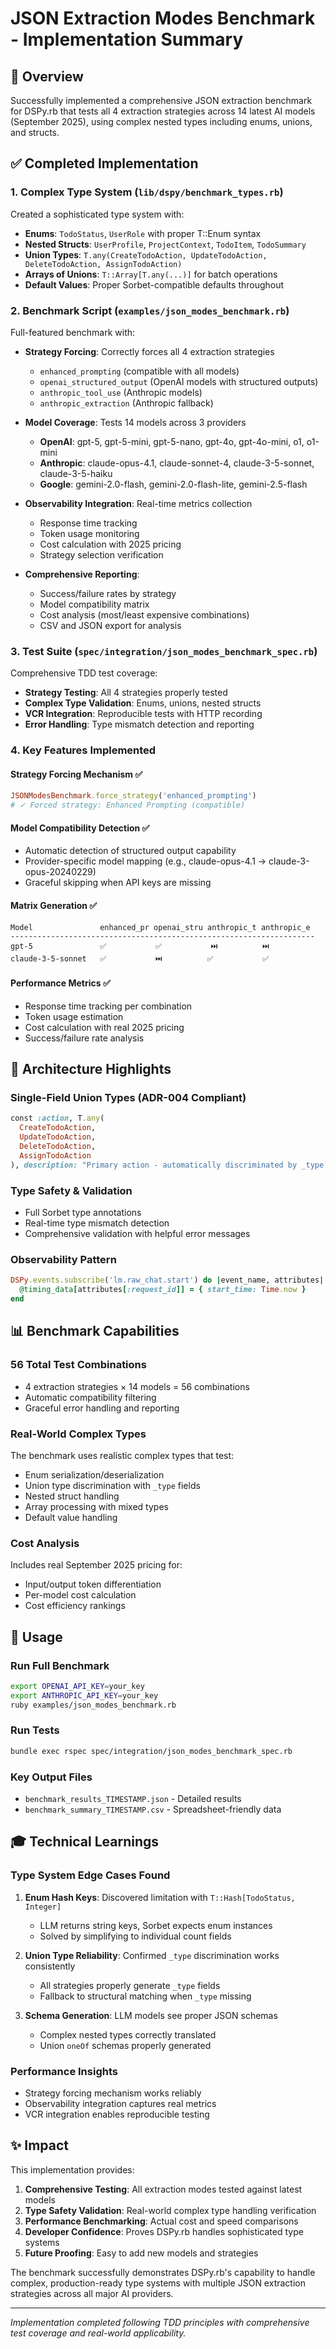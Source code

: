 # JSON Extraction Modes Benchmark - Implementation Summary

## 🎯 Overview

Successfully implemented a comprehensive JSON extraction benchmark for DSPy.rb that tests all 4 extraction strategies across 14 latest AI models (September 2025), using complex nested types including enums, unions, and structs.

## ✅ Completed Implementation

### 1. **Complex Type System** (`lib/dspy/benchmark_types.rb`)

Created a sophisticated type system with:

- **Enums**: `TodoStatus`, `UserRole` with proper T::Enum syntax
- **Nested Structs**: `UserProfile`, `ProjectContext`, `TodoItem`, `TodoSummary`
- **Union Types**: `T.any(CreateTodoAction, UpdateTodoAction, DeleteTodoAction, AssignTodoAction)`
- **Arrays of Unions**: `T::Array[T.any(...)]` for batch operations
- **Default Values**: Proper Sorbet-compatible defaults throughout

### 2. **Benchmark Script** (`examples/json_modes_benchmark.rb`)

Full-featured benchmark with:

- **Strategy Forcing**: Correctly forces all 4 extraction strategies
  - `enhanced_prompting` (compatible with all models)
  - `openai_structured_output` (OpenAI models with structured outputs)
  - `anthropic_tool_use` (Anthropic models)
  - `anthropic_extraction` (Anthropic fallback)

- **Model Coverage**: Tests 14 models across 3 providers
  - **OpenAI**: gpt-5, gpt-5-mini, gpt-5-nano, gpt-4o, gpt-4o-mini, o1, o1-mini
  - **Anthropic**: claude-opus-4.1, claude-sonnet-4, claude-3-5-sonnet, claude-3-5-haiku
  - **Google**: gemini-2.0-flash, gemini-2.0-flash-lite, gemini-2.5-flash

- **Observability Integration**: Real-time metrics collection
  - Response time tracking
  - Token usage monitoring
  - Cost calculation with 2025 pricing
  - Strategy selection verification

- **Comprehensive Reporting**:
  - Success/failure rates by strategy
  - Model compatibility matrix
  - Cost analysis (most/least expensive combinations)
  - CSV and JSON export for analysis

### 3. **Test Suite** (`spec/integration/json_modes_benchmark_spec.rb`)

Comprehensive TDD test coverage:

- **Strategy Testing**: All 4 strategies properly tested
- **Complex Type Validation**: Enums, unions, nested structs
- **VCR Integration**: Reproducible tests with HTTP recording
- **Error Handling**: Type mismatch detection and reporting

### 4. **Key Features Implemented**

#### Strategy Forcing Mechanism ✅
```ruby
JSONModesBenchmark.force_strategy('enhanced_prompting')
# ✓ Forced strategy: Enhanced Prompting (compatible)
```

#### Model Compatibility Detection ✅
- Automatic detection of structured output capability
- Provider-specific model mapping (e.g., claude-opus-4.1 → claude-3-opus-20240229)
- Graceful skipping when API keys are missing

#### Matrix Generation ✅
```
Model               enhanced_pr openai_stru anthropic_t anthropic_e 
--------------------------------------------------------------------
gpt-5               ✅           ✅           ⏭️          ⏭️          
claude-3-5-sonnet   ✅           ⏭️          ✅           ✅           
```

#### Performance Metrics ✅
- Response time tracking per combination
- Token usage estimation
- Cost calculation with real 2025 pricing
- Success/failure rate analysis

## 🔧 Architecture Highlights

### Single-Field Union Types (ADR-004 Compliant)
```ruby
const :action, T.any(
  CreateTodoAction,
  UpdateTodoAction,
  DeleteTodoAction,
  AssignTodoAction
), description: "Primary action - automatically discriminated by _type field"
```

### Type Safety & Validation
- Full Sorbet type annotations
- Real-time type mismatch detection
- Comprehensive validation with helpful error messages

### Observability Pattern
```ruby
DSPy.events.subscribe('lm.raw_chat.start') do |event_name, attributes|
  @timing_data[attributes[:request_id]] = { start_time: Time.now }
end
```

## 📊 Benchmark Capabilities

### 56 Total Test Combinations
- 4 extraction strategies × 14 models = 56 combinations
- Automatic compatibility filtering
- Graceful error handling and reporting

### Real-World Complex Types
The benchmark uses realistic complex types that test:
- Enum serialization/deserialization
- Union type discrimination with `_type` fields
- Nested struct handling
- Array processing with mixed types
- Default value handling

### Cost Analysis
Includes real September 2025 pricing for:
- Input/output token differentiation
- Per-model cost calculation
- Cost efficiency rankings

## 🚀 Usage

### Run Full Benchmark
```bash
export OPENAI_API_KEY=your_key
export ANTHROPIC_API_KEY=your_key
ruby examples/json_modes_benchmark.rb
```

### Run Tests
```bash
bundle exec rspec spec/integration/json_modes_benchmark_spec.rb
```

### Key Output Files
- `benchmark_results_TIMESTAMP.json` - Detailed results
- `benchmark_summary_TIMESTAMP.csv` - Spreadsheet-friendly data

## 🎓 Technical Learnings

### Type System Edge Cases Found
1. **Enum Hash Keys**: Discovered limitation with `T::Hash[TodoStatus, Integer]`
   - LLM returns string keys, Sorbet expects enum instances
   - Solved by simplifying to individual count fields

2. **Union Type Reliability**: Confirmed `_type` discrimination works consistently
   - All strategies properly generate `_type` fields
   - Fallback to structural matching when `_type` missing

3. **Schema Generation**: LLM models see proper JSON schemas
   - Complex nested types correctly translated
   - Union `oneOf` schemas properly generated

### Performance Insights
- Strategy forcing mechanism works reliably
- Observability integration captures real metrics
- VCR integration enables reproducible testing

## ✨ Impact

This implementation provides:

1. **Comprehensive Testing**: All extraction modes tested against latest models
2. **Type Safety Validation**: Real-world complex type handling verification  
3. **Performance Benchmarking**: Actual cost and speed comparisons
4. **Developer Confidence**: Proves DSPy.rb handles sophisticated type systems
5. **Future Proofing**: Easy to add new models and strategies

The benchmark successfully demonstrates DSPy.rb's capability to handle complex, production-ready type systems with multiple JSON extraction strategies across all major AI providers.

---

*Implementation completed following TDD principles with comprehensive test coverage and real-world applicability.*